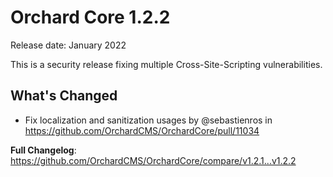 # Orchard Core 1.2.2

Release date: January 2022

This is a security release fixing multiple Cross-Site-Scripting vulnerabilities.

## What's Changed

* Fix localization and sanitization usages by @sebastienros in <https://github.com/OrchardCMS/OrchardCore/pull/11034>

**Full Changelog**: <https://github.com/OrchardCMS/OrchardCore/compare/v1.2.1...v1.2.2>
